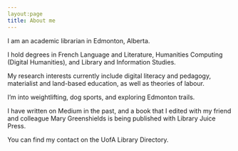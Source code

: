 ```yaml
---
layout:page
title: About me
---
```


I am an academic librarian in Edmonton, Alberta. 

I hold degrees in French Language and Literature, Humanities Computing (Digital Humanities), and Library and Information Studies. 

My research interests currently include digital literacy and pedagogy, materialist and land-based education, as well as theories of labour. 

I’m into weightlifting, dog sports, and exploring Edmonton trails. 

I have written on Medium in the past, and a book that I edited with my friend and colleague Mary Greenshields is being published with Library Juice Press. 

You can find my contact on the UofA Library Directory.
